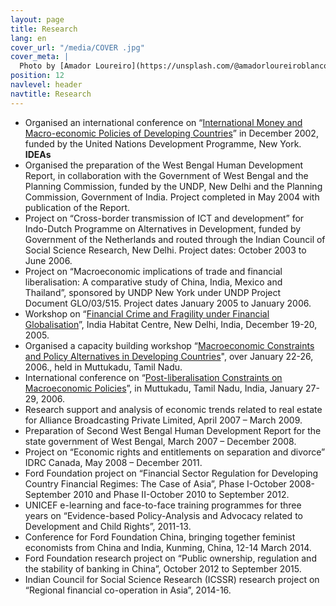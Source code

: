 ```yaml
---
layout: page
title: Research
lang: en
cover_url: "/media/COVER .jpg"
cover_meta: |
  Photo by [Amador Loureiro](https://unsplash.com/@amadorloureiroblanco)
position: 12
navlevel: header
navtitle: Research
---
```


* Organised an international conference on “[International Money and Macro-economic Policies of Developing Countries](http://www.networkideas.org/ideas-activities/2001/12/international-conference-on-international-money-and-developing-countries-theoretical-and-policy-issues-in-the-current-context/  )” in December 2002, funded by the United Nations Development Programme, New York. **IDEAs**
* Organised the preparation of the West Bengal Human Development Report, in collaboration with the Government of West Bengal and the Planning Commission, funded by the UNDP, New Delhi and the Planning Commission, Government of India. Project completed in May 2004 with publication of the Report.
* Project on “Cross-border transmission of ICT and development” for Indo-Dutch Programme on Alternatives in Development, funded by Government of the Netherlands and routed through the Indian Council of Social Science Research, New Delhi. Project dates: October 2003 to June 2006.
* Project on “Macroeconomic implications of trade and financial liberalisation: A comparative study of China, India, Mexico and Thailand”, sponsored by UNDP New York under UNDP Project Document GLO/03/515. Project dates January 2005 to January 2006.
* Workshop on “[Financial Crime and Fragility under Financial Globalisation](http://www.networkideas.org/ideas-activities/2005/12/workshop-entitled-financial-crime-and-fragility-under-financial-globalisation/)”, India Habitat Centre, New Delhi, India, December 19-20, 2005.
* Organised a capacity building workshop “[Macroeconomic Constraints and Policy Alternatives in Developing Countries](http://www.networkideas.org/ideas-activities/2006/01/international-workshop-on-macro-economic-constraints-and-policy-alternatives-in-developing-countries/)", over January 22-26, 2006., held in Muttukadu, Tamil Nadu.
* International conference on “[Post-liberalisation Constraints on Macroeconomic Policies](http://www.networkideas.org/ideas-activities/2006/01/international-conference-on-post-liberalisation-constraints-on-macroeconomic-policies/)”, in Muttukadu, Tamil Nadu, India, January 27-29, 2006.
* Research support and analysis of economic trends related to real estate for Alliance Broadcasting Private Limited, April 2007 – March 2009.
* Preparation of Second West Bengal Human Development Report for the state government of West Bengal, March 2007 – December 2008.
* Project on “Economic rights and entitlements on separation and divorce” IDRC Canada, May 2008 – December 2011.
* Ford Foundation project on “Financial Sector Regulation for Developing Country Financial Regimes: The Case of Asia”, Phase I-October 2008-September 2010 and Phase II-October 2010 to September 2012.
* UNICEF e-learning and face-to-face training programmes for three years on “Evidence-based Policy-Analysis and Advocacy related to Development and Child Rights”, 2011-13.
* Conference for Ford Foundation China, bringing together feminist economists from China and India, Kunming, China, 12-14 March 2014.
* Ford Foundation research project on “Public ownership, regulation and the stability of banking in China”, October 2012 to September 2015.
* Indian Council for Social Science Research (ICSSR) research project on “Regional financial co-operation in Asia”, 2014-16.